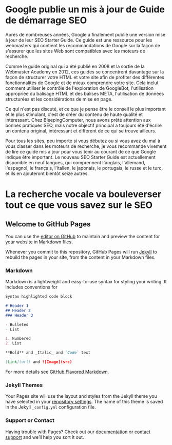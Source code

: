 
# Google publie un mis à jour de Guide de démarrage SEO 

Après de nombreuses années, Google a finalement publié une version mise à jour de leur SEO Starter Guide. Ce guide est une ressource pour les webmasters qui contient les recommandations de Google sur la façon de s'assurer que les sites Web sont compatibles avec les moteurs de recherche.

Comme le guide original qui a été publié en 2008 et la sortie de la Webmaster Academy en 2012, ces guides se concentrent davantage sur la façon de structurer votre HTML et votre site afin de profiter des différentes fonctionnalités de Google et de mieux comprendre votre site. Cela inclut comment utiliser le contrôle de l'exploration de GoogleBot, l'utilisation appropriée du balisage HTML et des balises META, l'utilisation de données structurées et les considérations de mise en page.

Ce qui n'est pas discuté, et ce que je pense être le conseil le plus important et le plus stimulant, c'est de créer du contenu de haute qualité et intéressant. Chez BleepingComputer, nous avons prêté attention aux bonnes pratiques SEO, mais notre objectif principal a toujours été d'écrire un contenu original, intéressant et différent de ce qui se trouve ailleurs.

Pour tous les sites, peu importe si vous débutez ou si vous avez du mal à vous classer dans les moteurs de recherche, je vous recommande vivement de lire ce guide mis à jour pour vous tenir au courant de ce que Google indique être important. Le nouveau SEO Starter Guide est actuellement disponible en neuf langues, qui comprennent l'anglais, l'allemand, l'espagnol, le français, l'italien, le japonais, le portugais, le russe et le turc, et ils en ajouteront bientôt seize autres.



# La recherche vocale va bouleverser tout ce que vous savez sur le SEO










## Welcome to GitHub Pages

You can use the [editor on GitHub](https://github.com/webmaroc/seo/edit/master/index.md) to maintain and preview the content for your website in Markdown files.

Whenever you commit to this repository, GitHub Pages will run [Jekyll](https://jekyllrb.com/) to rebuild the pages in your site, from the content in your Markdown files.

### Markdown

Markdown is a lightweight and easy-to-use syntax for styling your writing. It includes conventions for

```markdown
Syntax highlighted code block

# Header 1
## Header 2
### Header 3

- Bulleted
- List

1. Numbered
2. List

**Bold** and _Italic_ and `Code` text

[Link](url) and ![Image](src)
```

For more details see [GitHub Flavored Markdown](https://guides.github.com/features/mastering-markdown/).

### Jekyll Themes

Your Pages site will use the layout and styles from the Jekyll theme you have selected in your [repository settings](https://github.com/webmaroc/seo/settings). The name of this theme is saved in the Jekyll `_config.yml` configuration file.

### Support or Contact

Having trouble with Pages? Check out our [documentation](https://help.github.com/categories/github-pages-basics/) or [contact support](https://github.com/contact) and we’ll help you sort it out.
